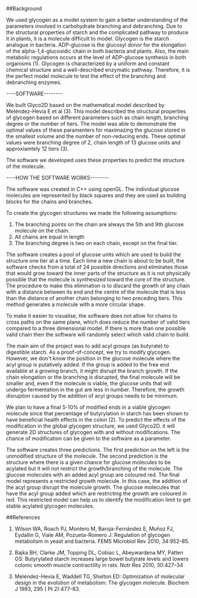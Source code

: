 ##Background


We used glycogen as a model system to gain a better understanding of the parameters involved in carbohydrate branching and debranching. Due to the structural properties of starch and the complicated pathway to produce it in plants, it is a molecule difficult to model.  Glycogen is the starch analogue in bacteria. ADP-glucose is the glucosyl donor for the elongation of the alpha-1,4-glucosidic chain in both bacteria and plants. Also, the main metabolic regulations occurs at the level of ADP-glucose synthesis in both organisms (1). Glycogen is characterized by a uniform and constant chemical structure and a well-described enzymatic pathway. Therefore, it is the perfect model molecule to test the effect of the  branching and debranching enzymes. 

----SOFTWARE--------

We built Glyco2D based on the mathematical model described by Meléndez-Hevia E et al (3).  This model described the structural properties of glycogen based on different parameters such as chain length, branching degree or the number of tiers. The model was able to demonstrate the optimal values of these paramenters for maximazing the glucose stored in the smallest volume and the number of non-reducing ends. These optimal values were branching degree of 2, chain length of 13 glucose units and approxiamtely 12 tiers (3). 

The software we developed uses these properties to predict the structure of the molecule. 

----HOW THE SOFTWARE WORKS--------

The software was created in C++ using openGL. The individual glucose molecules are represented by black squares and they are used as building blocks for the chains and branches.

To create the glycogen structures we made the following assumptions: 
1. The branching points on the chain are always the 5th and 9th glucose molecule on the chain.
2.  All chains are equal in length 
3. The branching degree is two on each chain, except on the final tier.


The software creates a pool of glucose units which are used to build the structure one tier at a time. Each time a new chain is about to be built, the software checks from a total of 24 possible directions and eliminates those that would grow toward the inner parts of the structure as it is not physically possible that the molecule is synthesized  toward the core of the structure.  The procedure to make this elimination is to discard the growth of any chain with a distance between its end and the centre of the molecule that is less than the distance of another chain belonging to two preceding tiers. This method generates a molecule with a more circular shape.

To make it easier to visualise, the software does not allow for chains to cross paths on the same plane, which does reduce the number of valid tiers compared to a three dimensional model. If there is more than one possible valid chain then the software will randomly select which valid chain to build.

The main aim of the project was to add acyl groups (as butyrate) to digestible starch. As a proof-of-concept, we try to modify glycogen. However, we don't know the position in the glucose molecule where the acyl group is putatively added. If the group is added to the free end available at a growing branch, it might disrupt the branch growth. If the chain elongation or the branching is disrupted, the final molecule will be smaller and, even if the molecule is viable, the glucose units that will undergo fermentation in the gut are less in number. Therefore, the growth disruption caused by the addition of acyl groups needs to be minimum. 

We plan to have a final 5-10% of modified ends in a viable glycogen molecule since that percentage of butyrylation in starch has been shown to have beneficial health effects in the colon (2). To predict the effects of the modification in the global glycogen structure, we used Glyco2D. it will generate 2D structures of glycogen with and without modifications. The chance of modification can be given to the software as a parameter. 

The software creates three predictions. The first prediction on the left is the unmodified structure of the molecule. The second prediction is the structure where there is a given chance for glucose molecules to be acylated but it will not restrict the growth/branching of the molecule. The glucose molecules with an added acyl group are coloured red. The final model represents a restricted growth molecule. In this case, the addition of the acyl group disrupt the molecule growth. The glucose molecules that have the acyl group added which are restricting the growth are coloured in red. 
This restricted model can help us to identify the modification limit to get stable acylated glycogen molecules.

 
##References
1.  Wilson WA, Roach PJ, Montero M, Baroja-Fernández E, Muñoz FJ, Eydallin G, Viale AM, Pozueta-Romero J: Regulation of glycogen metabolism in yeast and bacteria. FEMS Microbiol Rev 2010, 34:952–85.
2. Bajka BH, Clarke JM, Topping DL, Cobiac L, Abeywardena MY, Patten GS: Butyrylated starch increases large bowel butyrate levels and lowers colonic smooth muscle contractility in rats. Nutr Res 2010, 30:427–34

3. Meléndez-Hevia E, Waddell TG, Shelton ED: Optimization of molecular design in the evolution of metabolism: The glycogen molecule. Biochem J 1993, 295 ( Pt 2):477–83.




